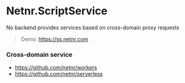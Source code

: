 # Netnr.ScriptService
No backend provides services based on cross-domain proxy requests

> Demo: <https://ss.netnr.com>

### Cross-domain service
- <https://github.com/netnr/workers>
- <https://github.com/netnr/serverless>